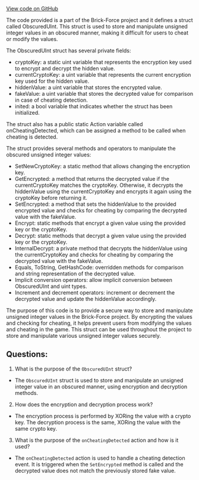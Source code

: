 [View code on GitHub](https://github.com/TieHaxJan/Brick-Force/Assembly-CSharp\CodeStage.AntiCheat.ObscuredTypes\ObscuredUInt.cs)

The code provided is a part of the Brick-Force project and it defines a struct called ObscuredUInt. This struct is used to store and manipulate unsigned integer values in an obscured manner, making it difficult for users to cheat or modify the values.

The ObscuredUInt struct has several private fields:
- cryptoKey: a static uint variable that represents the encryption key used to encrypt and decrypt the hidden value.
- currentCryptoKey: a uint variable that represents the current encryption key used for the hidden value.
- hiddenValue: a uint variable that stores the encrypted value.
- fakeValue: a uint variable that stores the decrypted value for comparison in case of cheating detection.
- inited: a bool variable that indicates whether the struct has been initialized.

The struct also has a public static Action variable called onCheatingDetected, which can be assigned a method to be called when cheating is detected.

The struct provides several methods and operators to manipulate the obscured unsigned integer values:
- SetNewCryptoKey: a static method that allows changing the encryption key.
- GetEncrypted: a method that returns the decrypted value if the currentCryptoKey matches the cryptoKey. Otherwise, it decrypts the hiddenValue using the currentCryptoKey and encrypts it again using the cryptoKey before returning it.
- SetEncrypted: a method that sets the hiddenValue to the provided encrypted value and checks for cheating by comparing the decrypted value with the fakeValue.
- Encrypt: static methods that encrypt a given value using the provided key or the cryptoKey.
- Decrypt: static methods that decrypt a given value using the provided key or the cryptoKey.
- InternalDecrypt: a private method that decrypts the hiddenValue using the currentCryptoKey and checks for cheating by comparing the decrypted value with the fakeValue.
- Equals, ToString, GetHashCode: overridden methods for comparison and string representation of the decrypted value.
- Implicit conversion operators: allow implicit conversion between ObscuredUInt and uint types.
- Increment and decrement operators: increment or decrement the decrypted value and update the hiddenValue accordingly.

The purpose of this code is to provide a secure way to store and manipulate unsigned integer values in the Brick-Force project. By encrypting the values and checking for cheating, it helps prevent users from modifying the values and cheating in the game. This struct can be used throughout the project to store and manipulate various unsigned integer values securely.
## Questions: 
 1. What is the purpose of the `ObscuredUInt` struct?
- The `ObscuredUInt` struct is used to store and manipulate an unsigned integer value in an obscured manner, using encryption and decryption methods.

2. How does the encryption and decryption process work?
- The encryption process is performed by XORing the value with a crypto key. The decryption process is the same, XORing the value with the same crypto key.

3. What is the purpose of the `onCheatingDetected` action and how is it used?
- The `onCheatingDetected` action is used to handle a cheating detection event. It is triggered when the `SetEncrypted` method is called and the decrypted value does not match the previously stored fake value.